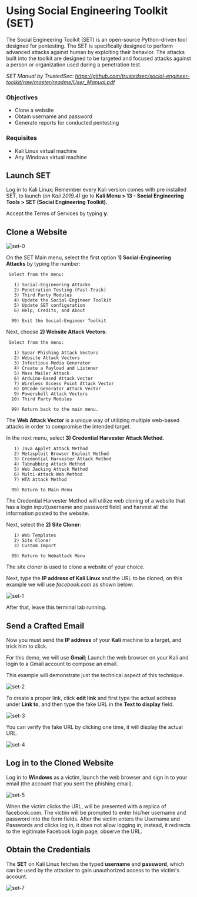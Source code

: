 # Using Social Engineering Toolkit (SET)
The Social Engineering Toolkit (SET) is an open-source Python-driven tool designed for pentesting. The SET is specifically designed to perform advanced attacks against human by exploiting their behavior. The attacks built into the toolkit are designed to be targeted and focused attacks against a person or organization used during a penetration test.

*SET Manual by TrustedSec: https://github.com/trustedsec/social-engineer-toolkit/raw/master/readme/User_Manual.pdf*


### Objectives
* Clone a website
* Obtain username and password 
* Generate reports for conducted pentesting

### Requisites
* Kali Linux virtual machine
* Any Windows virtual machine

## Launch SET

Log in to Kali Linux; Remember every Kali version comes with pre installed SET, to launch _(on Kali 2019.4)_ go to **Kali Menu > 13 - Social Engineering Tools > SET (Social Engineering Toolkit).** 

Accept the Terms of Services by typing **y**.

## Clone a Website

![set-0](https://gist.githubusercontent.com/Samsar4/62886aac358c3d484a0ec17e8eb11266/raw/4fa403cfe8f17a4771b15cab4dfa28cbcaff1385/set-0.png)

On the SET Main menu, select the first option **1) Social-Engineering Attacks** by typing the number:

```
 Select from the menu:

   1) Social-Engineering Attacks
   2) Penetration Testing (Fast-Track)
   3) Third Party Modules
   4) Update the Social-Engineer Toolkit
   5) Update SET configuration
   6) Help, Credits, and About

  99) Exit the Social-Engineer Toolkit
```

Next, choose **2) Website Attack Vectors**:
```
 Select from the menu:

   1) Spear-Phishing Attack Vectors
   2) Website Attack Vectors
   3) Infectious Media Generator
   4) Create a Payload and Listener
   5) Mass Mailer Attack
   6) Arduino-Based Attack Vector
   7) Wireless Access Point Attack Vector
   8) QRCode Generator Attack Vector
   9) Powershell Attack Vectors
  10) Third Party Modules

  99) Return back to the main menu.
```
The **Web Attack Vector** is a unique way of utilizing multiple web-based attacks in order to compromise the intended target. 

In the next menu, select **3) Credential Harvester Attack Method**.

```
   1) Java Applet Attack Method
   2) Metasploit Browser Exploit Method
   3) Credential Harvester Attack Method
   4) Tabnabbing Attack Method
   5) Web Jacking Attack Method
   6) Multi-Attack Web Method
   7) HTA Attack Method

  99) Return to Main Menu
```
The Credential Harvester Method will utilize web cloning of a website that has a login input(username and password field) and harvest all the information posted to the website.

Next, select the **2) Site Cloner**:
```
   1) Web Templates
   2) Site Cloner
   3) Custom Import

  99) Return to Webattack Menu
```
The site cloner is used to clone a website of your choice.

Next, type the **IP address of Kali Linux** and the URL to be cloned, on this example we will use _facebook.com_ as shown below:

![set-1](https://gist.github.com/Samsar4/62886aac358c3d484a0ec17e8eb11266/raw/91679b70b9db90d2be07da923f17f8ff74341609/set-1.png)

After that, leave this terminal tab running.

## Send a Crafted Email
Now you must send the **IP address** of your **Kali** machine to a target, and trick him to click.

For this demo, we will use **Gmail**; Launch the web browser on your Kali and login to a Gmail account to compose an email.

This example will demonstrate just the technical aspect of this technique.

![set-2](https://gist.githubusercontent.com/Samsar4/62886aac358c3d484a0ec17e8eb11266/raw/1097d5dacdd68740924956c6632fb4e0be50ee3a/set-2.png)

To create a proper link, click **edit link** and first type the actual address under **Link to**, and then type the fake URL in the **Text to display** field. 

![set-3](https://gist.githubusercontent.com/Samsar4/62886aac358c3d484a0ec17e8eb11266/raw/22c46de6cebebea15399154a331120c8a3721090/set-3.png)

You can verify the fake URL by clicking one time, it will display the actual URL.

![set-4](https://gist.githubusercontent.com/Samsar4/62886aac358c3d484a0ec17e8eb11266/raw/1097d5dacdd68740924956c6632fb4e0be50ee3a/set-4.png)

## Log in to the Cloned Website
Log in to **Windows** as a victim, launch the web browser and sign in to your email (the account that you sent the phishing email).

![set-5](https://gist.githubusercontent.com/Samsar4/62886aac358c3d484a0ec17e8eb11266/raw/a896b360ac4d9ff1fabcf2825ac0488151defa86/set-5.png)

When the victim clicks the URL, will be presented with a replica of facebook.com. The victim will be prompted to enter his/her username and password into the form fields. After the victim enters the Username and Passwords and clicks log in, it does not allow logging in; instead, it redirects to the legitimate Facebook login page, observe the URL.

## Obtain the Credentials
The **SET** on Kali Linux fetches the typed **username** and **password**, which can be used by the attacker to gain unauthorized access to the victim's account.

![set-7](https://gist.githubusercontent.com/Samsar4/62886aac358c3d484a0ec17e8eb11266/raw/4f9889f8bf9605f0e4cd1a415f71a77d73eedaee/set-7.png)